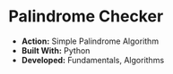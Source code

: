 # Palindrome Checker
* __Action:__ Simple Palindrome Algorithm
* __Built With:__ Python
* __Developed:__ Fundamentals, Algorithms
